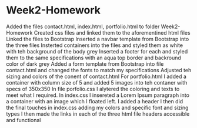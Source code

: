 # Week2-Homework
Added the files contact.html, index.html, portfolio.html to folder Week2-Homework
Created css files and linked them to the aforementined html files
Linked the files to Bootstrap
Inserted a navbar template from Bootstrap into the three files
Insterted containers into the files and styled them as white with teh background of the body grey
Inserted a footer for each and styled them to the same specifications with an aqua top border and backround color of dark grey
Added a form template from Bootstrap into file contact.html and changed the fonts to match my specifications
Adjusted teh sizing and colors of the conent of contact.html
For portfolio.html I added a container with column size of 5 and added 5 images into teh contaner with specs of 350x350
In file porfolio.css I alytered the coloring and texts to meet what I required.
In index.css I insereted a Lorem Ipsum paragraph into a container with an image which I floated left.
I added a header
I then did the final touches in index.css adding my colors and specific font and sizing types
I then made the links in each of the three html file headers accessible and functional